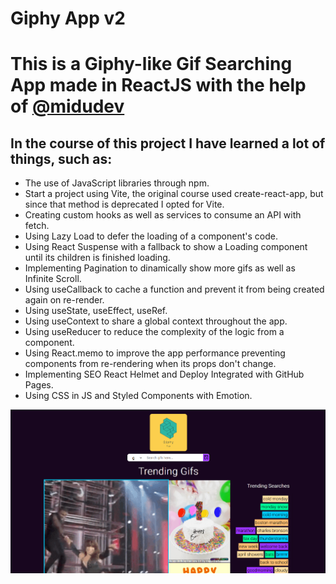 # Giphy App v2

# This is a Giphy-like Gif Searching App made in ReactJS with the help of [@midudev](https://github.com/midudev)

## In the course of this project I have learned a lot of things, such as:

* The use of JavaScript libraries through npm.
* Start a project using Vite, the original course used create-react-app, but since that method is deprecated I opted for Vite.
* Creating custom hooks as well as services to consume an API with fetch.
* Using Lazy Load to defer the loading of a component's code.
* Using React Suspense with a fallback to show a Loading component until its children is finished loading.
* Implementing Pagination to dinamically show more gifs as well as Infinite Scroll.
* Using useCallback to cache a function and prevent it from being created again on re-render.
* Using useState, useEffect, useRef.
* Using useContext to share a global context throughout the app.
* Using useReducer to reduce the complexity of the logic from a component.
* Using React.memo to improve the app performance preventing components from re-rendering when its props don't change.
* Implementing SEO React Helmet and Deploy Integrated with GitHub Pages.
* Using CSS in JS and Styled Components with Emotion.

![Screenshot](https://github.com/FerOuvina/Giphy-App-v2/blob/master/src/assets/Screenshot-Project.png)
